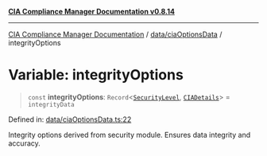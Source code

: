 [**CIA Compliance Manager Documentation v0.8.14**](../../../README.md)

***

[CIA Compliance Manager Documentation](../../../modules.md) / [data/ciaOptionsData](../README.md) / integrityOptions

# Variable: integrityOptions

> `const` **integrityOptions**: `Record`\<[`SecurityLevel`](../../../types/cia/type-aliases/SecurityLevel.md), [`CIADetails`](../../../types/interfaces/CIADetails.md)\> = `integrityData`

Defined in: [data/ciaOptionsData.ts:22](https://github.com/Hack23/cia-compliance-manager/blob/257dd569f432a46611a1746c832a7e3d29232229/src/data/ciaOptionsData.ts#L22)

Integrity options derived from security module.
Ensures data integrity and accuracy.
